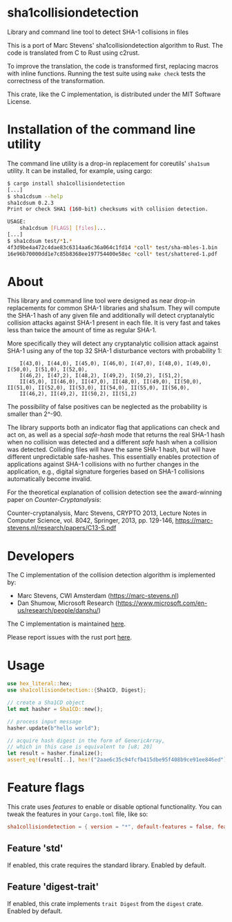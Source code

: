# sha1collisiondetection

Library and command line tool to detect SHA-1 collisions in files

This is a port of Marc Stevens' sha1collisiondetection algorithm to
Rust.  The code is translated from C to Rust using c2rust.

To improve the translation, the code is transformed first, replacing
macros with inline functions.  Running the test suite using `make
check` tests the correctness of the transformation.

This crate, like the C implementation, is distributed under the MIT
Software License.

# Installation of the command line utility

The command line utility is a drop-in replacement for coreutils'
`sha1sum` utility.  It can be installed, for example, using cargo:

```sh
$ cargo install sha1collisiondetection
[...]
$ sha1cdsum --help
sha1cdsum 0.2.3
Print or check SHA1 (160-bit) checksums with collision detection.

USAGE:
    sha1cdsum [FLAGS] [files]...
[...]
$ sha1cdsum test/*1.*
4f3d9be4a472c4dae83c6314aa6c36a064c1fd14 *coll* test/sha-mbles-1.bin
16e96b70000dd1e7c85b8368ee197754400e58ec *coll* test/shattered-1.pdf
```

# About

This library and command line tool were designed as near drop-in
replacements for common SHA-1 libraries and sha1sum.  They will
compute the SHA-1 hash of any given file and additionally will detect
cryptanalytic collision attacks against SHA-1 present in each file. It
is very fast and takes less than twice the amount of time as regular
SHA-1.

More specifically they will detect any cryptanalytic collision attack
against SHA-1 using any of the top 32 SHA-1 disturbance vectors with
probability 1:

```text
    I(43,0), I(44,0), I(45,0), I(46,0), I(47,0), I(48,0), I(49,0), I(50,0), I(51,0), I(52,0),
    I(46,2), I(47,2), I(48,2), I(49,2), I(50,2), I(51,2),
    II(45,0), II(46,0), II(47,0), II(48,0), II(49,0), II(50,0), II(51,0), II(52,0), II(53,0), II(54,0), II(55,0), II(56,0),
    II(46,2), II(49,2), II(50,2), II(51,2)
```

The possibility of false positives can be neglected as the probability
is smaller than 2^-90.

The library supports both an indicator flag that applications can
check and act on, as well as a special _safe-hash_ mode that returns
the real SHA-1 hash when no collision was detected and a different
_safe_ hash when a collision was detected.  Colliding files will have
the same SHA-1 hash, but will have different unpredictable
safe-hashes.  This essentially enables protection of applications
against SHA-1 collisions with no further changes in the application,
e.g., digital signature forgeries based on SHA-1 collisions
automatically become invalid.

For the theoretical explanation of collision detection see the
award-winning paper on _Counter-Cryptanalysis_:

Counter-cryptanalysis, Marc Stevens, CRYPTO 2013, Lecture Notes in
Computer Science, vol. 8042, Springer, 2013, pp. 129-146,
https://marc-stevens.nl/research/papers/C13-S.pdf

# Developers

The C implementation of the collision detection algorithm is
implemented by:

- Marc Stevens, CWI Amsterdam (https://marc-stevens.nl)
- Dan Shumow, Microsoft Research (https://www.microsoft.com/en-us/research/people/danshu/)

The C implementation is maintained
[here](https://github.com/cr-marcstevens/sha1collisiondetection).

Please report issues with the rust port
[here](https://gitlab.com/sequoia-pgp/sha1collisiondetection).

# Usage

```rust
use hex_literal::hex;
use sha1collisiondetection::{Sha1CD, Digest};

// create a Sha1CD object
let mut hasher = Sha1CD::new();

// process input message
hasher.update(b"hello world");

// acquire hash digest in the form of GenericArray,
// which in this case is equivalent to [u8; 20]
let result = hasher.finalize();
assert_eq!(result[..], hex!("2aae6c35c94fcfb415dbe95f408b9ce91ee846ed"));
```

# Feature flags

This crate uses *features* to enable or disable optional
functionality.  You can tweak the features in your `Cargo.toml` file,
like so:

```toml
sha1collisiondetection = { version = "*", default-features = false, features = [...] }
```

## Feature 'std'

If enabled, this crate requires the standard library.  Enabled by default.

## Feature 'digest-trait'

If enabled, this crate implements `trait Digest` from the `digest`
crate.  Enabled by default.
